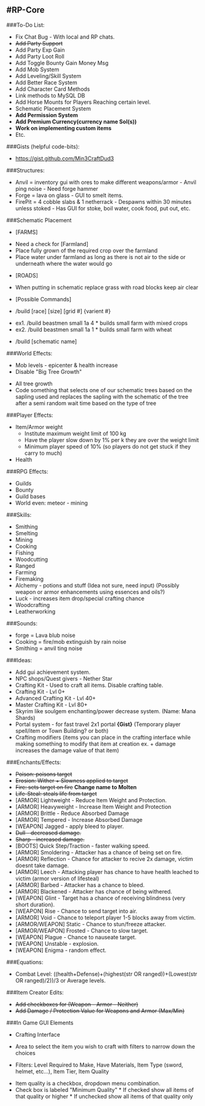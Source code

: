 #RP-Core
---

###To-Do List:
* Fix Chat Bug - With local and RP chats.
* ~~Add Party Support~~ 
* Add Party Exp Gain
* Add Party Loot Roll
* Add Toggle Bounty Gain Money Msg
* Add Mob System
* Add Leveling/Skill System
* Add Better Race System
* Add Character Card Methods
* Link methods to MySQL DB
* Add Horse Mounts for Players Reaching certain level.
* Schematic Placement System
* **Add Permission System**
* **Add Premium Currency(currency name Sol(s))**
* **Work on implementing custom items**
* Etc.

###Gists (helpful code-bits):
* https://gist.github.com/Min3CraftDud3

###Structures:
* Anvil = inventory gui with ores to make different weapons/armor - Anvil ping noise - Need forge hammer
* Forge = lava on glass - GUI to smelt items.
* FirePit = 4 cobble slabs & 1 netherrack - Despawns within 30 minutes unless stoked - Has GUI for stoke, boil water, cook food, put out, etc.
 
###Schematic Placement
* [FARMS]
 - Need a check for [Farmland]
 - Place fully grown of the required crop over the farmland
 - Place water under farmland as long as there is not air to the side or underneath where the water would go
* [ROADS]
 - When putting in schematic replace grass with road blocks keep air clear
* [Possible Commands]
 - /build [race] [size] [grid #] {varient #}
  * ex1. /build beastmen small 1a 4 * builds small farm with mixed crops
  * ex2. /build beastmen small 1a 1 * builds small farm with wheat
 - /build [schematic name]

###World Effects:
* Mob levels - epicenter & health increase
* Disable "Big Tree Growth"
 - All tree growth
 - Code something that selects one of our schematic trees based on the sapling used and replaces the sapling with the schematic of the tree after a semi random wait time based on the type of tree


###Player Effects:
* Item/Armor weight
  - Institute maximum weight limit of 100 kg
  - Have the player slow down by 1% per k they are over the weight limit
  - Minimum player speed of 10% (so players do not get stuck if they carry to much)
* Health

###RPG Effects:
* Guilds
* Bounty
* Guild bases
* World even: meteor - mining 

###Skills:
* Smithing
* Smelting
* Mining
* Cooking
* Fishing
* Woodcutting
* Ranged
* Farming
* Firemaking
* Alchemy - potions and stuff (Idea not sure, need input) (Possibly weapon or armor enhancements using essences and oils?)
* Luck - increases item drop/special crafting chance
* Woodcrafting
* Leatherworking

###Sounds:
* forge = Lava blub noise
* Cooking = fire/mob extinguish by rain noise
* Smithing =  anvil ting noise

###Ideas:
* Add gui achievement system.
* NPC shops/Quest givers - Nether Star
* Crafting Kit - Used to craft all items. Disable crafting table.
* Crafting Kit - Lvl 0+
* Advanced Crafting Kit - Lvl 40+
* Master Crafting Kit - Lvl 80+
* Skyrim like soulgem enchanting/power decrease system. (Name: Mana Shards)
* Portal system - for fast travel 2x1 portal **{Gist}** (Temporary player spell/item or Town Building? or both)
* Crafting modifiers (items you can place in the crafting interface while making something to modify that item at creation ex. + damage increases the damage value of that item)

###Enchants/Effects:
* ~~Poison: poisons target~~
* ~~Erosion: Wither + Slowness applied to target~~
* ~~Fire: sets target on fire~~ **Change name to Molten**
* ~~Life-Steal: steals life from target~~
* [ARMOR] Lightweight - Reduce Item Weight and Protection.
* [ARMOR] Heavyweight - Increase Item Weight and Protection
* [ARMOR] Brittle - Reduce Absorbed Damage
* [ARMOR] Tempered - Increase Absorbed Damage
* [WEAPON] Jagged - apply bleed to player.
* ~~Dull - decreased damage.~~
* ~~Sharp - increased damage.~~
* [BOOTS] Quick Step/Traction - faster walking speed.
* [ARMOR] Smoldering - Attacker has a chance of being set on fire.
* [ARMOR] Reflection - Chance for attacker to recive 2x damage, victim doesnt take damage.
* [ARMOR] Leech - Attacking player has chance to have health leached to victim (armor version of lifesteal)
* [ARMOR] Barbed - Attacker has a chance to bleed.
* [ARMOR] Blackened - Attacker has chance of being withered.
* [WEAPON] Glint - Target has a chance of receiving blindness (very short duration).
* [WEAPON] Rise - Chance to send target into air.
* [ARMOR] Void - Chance to teleport player 1-5 blocks away from victim.
* [ARMOR/WEAPON] Static - Chance to stun/freeze attacker.
* [ARMOR/WEAPON] Frosted - Chance to slow target.
* [WEAPON] Plague - Chance to nauseate target.
* [WEAPON] Unstable - explosion. 
* [WEAPON] Enigma - random effect.


###Equations:
* Combat Level: ((health+Defense)+(highest(str OR ranged))+(Lowest(str OR ranged)/2))/3 or Average levels.


###Item Creator Edits:
* ~~Add checkboxes for (Weapon - Armor - Neither)~~
* ~~Add Damage / Protection Value for Weapons and Armor (Max/Min)~~

###In Game GUI Elements
* Crafting Interface
 - Area to select the item you wish to craft with filters to narrow down the choices
  * Filters: Level Required to Make, Have Materials, Item Type (sword, helmet, etc...), Item Tier, Item Quality
   - Item quality is a checkbox, dropdown menu combination.
   - Check box is labeled "Minimum Quality"
    * If checked show all items of that quality or higher
    * If unchecked show all items of that quality only

